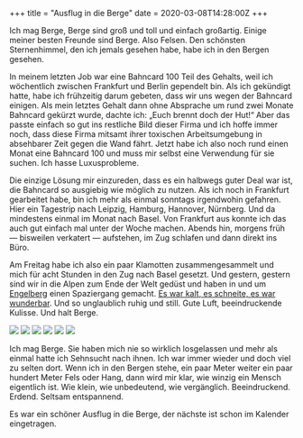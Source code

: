 +++
title = "Ausflug in die Berge"
date = 2020-03-08T14:28:00Z
+++


Ich mag Berge, Berge sind groß und toll und einfach großartig. Einige meiner besten Freunde sind Berge. Also Felsen. Den schönsten Sternenhimmel, den ich jemals gesehen habe, habe ich in den Bergen gesehen.

In meinem letzten Job war eine Bahncard 100 Teil des Gehalts, weil ich wöchentlich zwischen Frankfurt und Berlin gependelt bin. Als ich gekündigt hatte, habe ich frühzeitig darum gebeten, dass wir uns wegen der Bahncard einigen. Als mein letztes Gehalt dann ohne Absprache um rund zwei Monate Bahncard gekürzt wurde, dachte ich: „Euch brennt doch der Hut!“ Aber das passte einfach so gut ins restliche Bild dieser Firma und ich hoffe immer noch, dass diese Firma mitsamt ihrer toxischen Arbeitsumgebung in absehbarer Zeit gegen die Wand fährt. Jetzt habe ich also noch rund einen Monat eine Bahncard 100 und muss mir selbst eine Verwendung für sie suchen. Ich hasse Luxusprobleme.

Die einzige Lösung mir einzureden, dass es ein halbwegs guter Deal war ist, die Bahncard so ausgiebig wie möglich zu nutzen. Als ich noch in Frankfurt gearbeitet habe, bin ich mehr als einmal sonntags irgendwohin gefahren. Hier ein Tagestrip nach Leipzig, Hamburg, Hannover, Nürnberg. Und da mindestens einmal im Monat nach Basel. Von Frankfurt aus konnte ich das auch gut einfach mal unter der Woche machen. Abends hin, morgens früh — bisweilen verkatert — aufstehen, im Zug schlafen und dann direkt ins Büro.

Am Freitag habe ich also ein paar Klamotten zusammengesammelt und mich für acht Stunden in den Zug nach Basel gesetzt. Und gestern, gestern sind wir in die Alpen zum Ende der Welt gedüst und haben in und um [Engelberg](https://de.wikipedia.org/wiki/Engelberg) einen Spaziergang gemacht. [Es war kalt, es schneite, es war wunderbar](https://twitter.com/zeitschlag/status/1236326460744437760). Und so unglaublich ruhig und still. Gute Luft, beeindruckende Kulisse. Und halt Berge.

![](/2020/ausflug-in-die-berge/IMG_8761.jpeg)
![](/2020/ausflug-in-die-berge/IMG_8818.jpeg)
![](/2020/ausflug-in-die-berge/IMG_8830.jpeg)
![](/2020/ausflug-in-die-berge/IMG_8833.jpeg)
![](/2020/ausflug-in-die-berge/IMG_8834.jpeg)
![](/2020/ausflug-in-die-berge/IMG_8845.jpeg)

Ich mag Berge. Sie haben mich nie so wirklich losgelassen und mehr als einmal hatte ich Sehnsucht nach ihnen. Ich war immer wieder und doch viel zu selten dort. Wenn ich in den Bergen stehe, ein paar Meter weiter ein paar hundert Meter Fels oder Hang, dann wird mir klar, wie winzig ein Mensch eigentlich ist. Wie klein, wie unbedeutend, wie vergänglich. Beeindruckend. Erdend. Seltsam entspannend.

Es war ein schöner Ausflug in die Berge, der nächste ist schon im Kalender eingetragen.